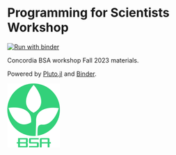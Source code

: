 # Programming for Scientists Workshop

[![Run with binder](https://mybinder.org/badge_logo.svg)](https://binder.plutojl.org/v0.19.26/open?url=https%253A%252F%252Fraw.githubusercontent.com%252FM-PERSIC%252FProgramming-for-Scientists-Workshop%252Fmain%252Fnotebook.jl)

Concordia BSA workshop Fall 2023 materials.

Powered by [Pluto.jl](https://plutojl.org/) and [Binder](https://mybinder.org/).

![BSA logo](assets/BSA_Logo.png)
